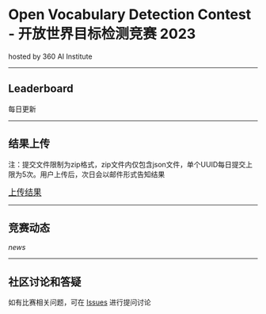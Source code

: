 
# Open Vocabulary Detection Contest - 开放世界目标检测竞赛 2023
hosted by 360 AI Institute

---
## Leaderboard
每日更新

---
## 结果上传
注：提交文件限制为zip格式，zip文件内仅包含json文件，单个UUID每日提交上限为5次。用户上传后，次日会以邮件形式告知结果

   <big>[上传结果](http://123.56.244.211/file/upload3/)</big>
<!-- *提交的数据格式说明及校验脚本*(*.json) -->


---
## 竞赛动态
*news*

---
## 社区讨论和答疑
如有比赛相关问题，可在 [Issues](https://github.com/360CVGroup/OVD_Contest/issues) 进行提问讨论
